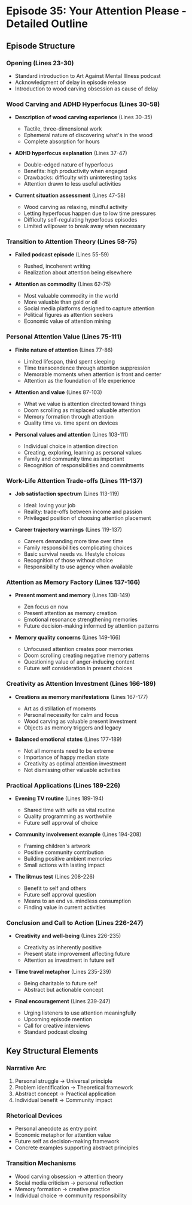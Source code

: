 # Episode 35: Your Attention Please - Detailed Outline

## Episode Structure

### Opening (Lines 23-30)
- Standard introduction to Art Against Mental Illness podcast
- Acknowledgment of delay in episode release
- Introduction to wood carving obsession as cause of delay

### Wood Carving and ADHD Hyperfocus (Lines 30-58)
- **Description of wood carving experience** (Lines 30-35)
  - Tactile, three-dimensional work
  - Ephemeral nature of discovering what's in the wood
  - Complete absorption for hours
  
- **ADHD hyperfocus explanation** (Lines 37-47)
  - Double-edged nature of hyperfocus
  - Benefits: high productivity when engaged
  - Drawbacks: difficulty with uninteresting tasks
  - Attention drawn to less useful activities
  
- **Current situation assessment** (Lines 47-58)
  - Wood carving as relaxing, mindful activity
  - Letting hyperfocus happen due to low time pressures
  - Difficulty self-regulating hyperfocus episodes
  - Limited willpower to break away when necessary

### Transition to Attention Theory (Lines 58-75)
- **Failed podcast episode** (Lines 55-59)
  - Rushed, incoherent writing
  - Realization about attention being elsewhere
  
- **Attention as commodity** (Lines 62-75)
  - Most valuable commodity in the world
  - More valuable than gold or oil
  - Social media platforms designed to capture attention
  - Political figures as attention seekers
  - Economic value of attention mining

### Personal Attention Value (Lines 75-111)
- **Finite nature of attention** (Lines 77-86)
  - Limited lifespan, third spent sleeping
  - Time transcendence through attention suppression
  - Memorable moments when attention is front and center
  - Attention as the foundation of life experience
  
- **Attention and value** (Lines 87-103)
  - What we value is attention directed toward things
  - Doom scrolling as misplaced valuable attention
  - Memory formation through attention
  - Quality time vs. time spent on devices
  
- **Personal values and attention** (Lines 103-111)
  - Individual choice in attention direction
  - Creating, exploring, learning as personal values
  - Family and community time as important
  - Recognition of responsibilities and commitments

### Work-Life Attention Trade-offs (Lines 111-137)
- **Job satisfaction spectrum** (Lines 113-119)
  - Ideal: loving your job
  - Reality: trade-offs between income and passion
  - Privileged position of choosing attention placement
  
- **Career trajectory warnings** (Lines 119-137)
  - Careers demanding more time over time
  - Family responsibilities complicating choices
  - Basic survival needs vs. lifestyle choices
  - Recognition of those without choice
  - Responsibility to use agency when available

### Attention as Memory Factory (Lines 137-166)
- **Present moment and memory** (Lines 138-149)
  - Zen focus on now
  - Present attention as memory creation
  - Emotional resonance strengthening memories
  - Future decision-making informed by attention patterns
  
- **Memory quality concerns** (Lines 149-166)
  - Unfocused attention creates poor memories
  - Doom scrolling creating negative memory patterns
  - Questioning value of anger-inducing content
  - Future self consideration in present choices

### Creativity as Attention Investment (Lines 166-189)
- **Creations as memory manifestations** (Lines 167-177)
  - Art as distillation of moments
  - Personal necessity for calm and focus
  - Wood carving as valuable present investment
  - Objects as memory triggers and legacy
  
- **Balanced emotional states** (Lines 177-189)
  - Not all moments need to be extreme
  - Importance of happy median state
  - Creativity as optimal attention investment
  - Not dismissing other valuable activities

### Practical Applications (Lines 189-226)
- **Evening TV routine** (Lines 189-194)
  - Shared time with wife as vital routine
  - Quality programming as worthwhile
  - Future self approval of choice
  
- **Community involvement example** (Lines 194-208)
  - Framing children's artwork
  - Positive community contribution
  - Building positive ambient memories
  - Small actions with lasting impact
  
- **The litmus test** (Lines 208-226)
  - Benefit to self and others
  - Future self approval question
  - Means to an end vs. mindless consumption
  - Finding value in current activities

### Conclusion and Call to Action (Lines 226-247)
- **Creativity and well-being** (Lines 226-235)
  - Creativity as inherently positive
  - Present state improvement affecting future
  - Attention as investment in future self
  
- **Time travel metaphor** (Lines 235-239)
  - Being charitable to future self
  - Abstract but actionable concept
  
- **Final encouragement** (Lines 239-247)
  - Urging listeners to use attention meaningfully
  - Upcoming episode mention
  - Call for creative interviews
  - Standard podcast closing

## Key Structural Elements

### Narrative Arc
1. Personal struggle → Universal principle
2. Problem identification → Theoretical framework
3. Abstract concept → Practical application
4. Individual benefit → Community impact

### Rhetorical Devices
- Personal anecdote as entry point
- Economic metaphor for attention value
- Future self as decision-making framework
- Concrete examples supporting abstract principles

### Transition Mechanisms
- Wood carving obsession → attention theory
- Social media criticism → personal reflection
- Memory formation → creative practice
- Individual choice → community responsibility
